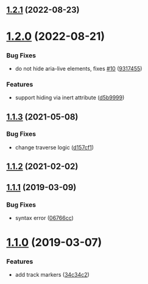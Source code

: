 ## [1.2.1](https://github.com/theKashey/aria-hidden/compare/v1.2.0...v1.2.1) (2022-08-23)

# [1.2.0](https://github.com/theKashey/aria-hidden/compare/v1.1.3...v1.2.0) (2022-08-21)

### Bug Fixes

- do not hide aria-live elements, fixes [#10](https://github.com/theKashey/aria-hidden/issues/10) ([9317455](https://github.com/theKashey/aria-hidden/commit/93174555315350c86bcf20b5751ee44a7d1a285b))

### Features

- support hiding via inert attribute ([d5b9999](https://github.com/theKashey/aria-hidden/commit/d5b99993e07d402e22913dda86d6958bc3dc48ee))

## [1.1.3](https://github.com/theKashey/aria-hidden/compare/v1.1.2...v1.1.3) (2021-05-08)

### Bug Fixes

- change traverse logic ([d157cf1](https://github.com/theKashey/aria-hidden/commit/d157cf135f713910d44466cb4e97eae9bcc2b4d1))

## [1.1.2](https://github.com/theKashey/aria-hidden/compare/v1.1.1...v1.1.2) (2021-02-02)

## [1.1.1](https://github.com/theKashey/aria-hidden/compare/v1.1.0...v1.1.1) (2019-03-09)

### Bug Fixes

- syntax error ([06766cc](https://github.com/theKashey/aria-hidden/commit/06766cc8ae78b0ae2cda440d4e62b7118d5292ff))

# [1.1.0](https://github.com/theKashey/aria-hidden/compare/34c34c2208b4e030011dfcc6a3dd0aa8004d5817...v1.1.0) (2019-03-07)

### Features

- add track markers ([34c34c2](https://github.com/theKashey/aria-hidden/commit/34c34c2208b4e030011dfcc6a3dd0aa8004d5817))
